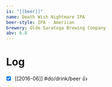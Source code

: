 ```yaml
---
is: "[[beer]]"
name: Death Wish Nightmare IPA
beer-style: IPA - American
brewery: Olde Saratoga Brewing Company
abv: 6.8
---
```

# Log
- [x] [[2016-06]] #do/drink/beer 👍
